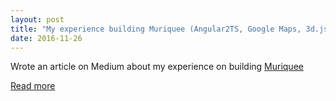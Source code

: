 ```yaml
---
layout: post
title: "My experience building Muriquee (Angular2TS, Google Maps, 3d.js)"
date: 2016-11-26
---
```


Wrote an article on Medium about my experience on building [Muriquee](http://beta.muriquee.com/) 

[Read more](https://medium.com/@shalomsalon/public-beta-invitation-review-tour-booking-on-a-map-by-muriquee-e290a587863b)